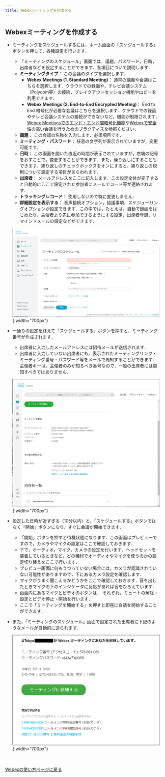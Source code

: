 ```yaml
---
title: Webexミーティングを作成する
---
```


## Webexミーティングを作成する
* ミーティングをスケジュールするには，ホーム画面の「スケジュールする」ボタンを押して，各種設定を行います．
	* 「ミーティングのスケジュール」画面では，議題，パスワード，日時，出席者などを設定することができます．各項目について説明します．
	* **ミーティングタイプ**： この会議のタイプを選択します．
		* **Webex Meetings (1. Standard Meeting)**： 通常の講義や会議はこちらを選択します．クラウドでの録画や，テレビ会議システム（Polycom等）の接続，ブレイクアウトセッション機能やロビーを利用できます．
		* **Webex Meetings (2. End-to-End Encrypted Meeting)**： End to End 暗号化が必要な会議はこちらを選択します．クラウドでの録画やテレビ会議システムの接続ができないなど，機能が制限されます．[Webex Meetingsでのエンド・エンド間暗号化機能](encrypted_meeting)や[Webexで安全性の高い会議を行うためのプラクティス](how_to_open_secure_meetings)を参照ください．
	* **議題**： この会議の名称を入力します．必須項目です．
	* **ミーティング・パスワード**： 任意の文字列が表示されていますが，変更可能です．
	* **日時**： この画面を開いた直近の時間が表示されていますが，右端の記号をおすことで，変更することができます．また，繰り返しにすることもできます．繰り返しのチェックボックスをオンにすると，繰り返しの規則について設定する項目があらわれます．
	* **出席者**： メールアドレスをここに記入します．この設定全体が完了すると自動的にここで設定された参加者にメールでコード等が連絡されます．
	* **トラッキングレコード**： 使用しないので特に変更しません．
	* **詳細設定を表示する**： 音声接続オプション，協議事項，スケジューリングオプションが設定できます．この中では，たとえば，自動で録画をはじめたり，主催者より先に参加できるようにする設定，出席者登録，リマインドメールの設定などができます．

	![会議設定の画面](img/webex_meeting_setting.PNG){:width="700px"}

* 一通りの設定を終えて「スケジュールする」ボタンを押すと，ミーティング番号が作成されます．
	* 出席者に入力したメールアドレスには招待メールが送信されます．
	* 出席者に入力していない出席者にも，表示されたミーティングリンク・ミーティング番号・パスワード等をメールで周知することができます．主催者キーは，主催者のみが知るべき番号なので，一般の出席者には周知すべきではありません．

	![会議設定結果の画面](img/webex_meeting_description.PNG){:width="700px"}

* 設定した日時が近すぎる（10分以内）と，「スケジュールする」ボタンではなく「開始」ボタンになり，すぐに会議が開始できます．
	* 「開始」ボタンを押すと待機状態になります．この画面はプレビューですので，カメラやマイクの設定はここで確認しておきます．
	* 下で，オーディオ，マイク，カメラの設定を行います．ヘッドセットを装着しているときなど，どの機材でオーディオやマイクを使うのかの設定切り替えをここで行います．
	* プレビュー画面に何もうつっていない場合には，カメラが認識されていない可能性がありますので，下にあるカメラ設定を確認します．
	* マイクがうまく聞こえるかどうかをここで確認しておきます．音を出したときマイクの下のインジケータに反応があれば音をひろえています．
	* 画面内にあるマイクとビデオのボタンは， それぞれ，ミュートの解除・設定とビデオ停止・開始を行います．
	* ここで「ミーティングを開始する」を押すと即座に会議を開始することができます．

* また，「ミーティングのスケジュール」画面で設定された出席者に下記のようなメールが自動的に送られます．

	![会議招待メール](img/webex_invitation.PNG){:width="700px"}


<br>
<br>
<a href="index" target="_blank">Webexの使い方ページに戻る</a>
